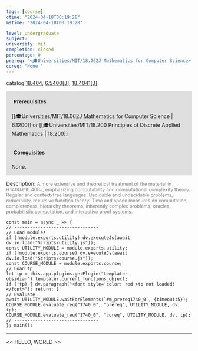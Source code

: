 ```yaml
---
tags: [course]
ctime: "2024-04-18T00:19:28"
mstime: "2024-04-18T00:19:28"

level: undergraduate
subject: 
university: mit
completion: closed
percentage: 0
prereq: "<🎓Universities/MIT/18.062J Mathematics for Computer Science> or <🎓Universities/MIT/18.200 Principles of Discrete Applied Mathematics>"
coreq: "None."
---
```


catalog [18.404](http://student.mit.edu/catalog/m18a.html#18.404), [6.5400[J]](http://student.mit.edu/catalog/m6a.html#6.5400), [18.4041[J]](http://student.mit.edu/catalog/m18a.html#18.4041)

<span style="display: block; padding: 15px; background-color: rgb(100, 100, 100, 0.2);"><font id="m_prereq1740_0" style="display: block; font-family: Arial, sans-serif; font-weight: bold; padding: 5px">Prerequisites</font><br><span id="prereq1740_0">[[🎓Universities/MIT/18.062J Mathematics for Computer Science | 6.1200]] or [[🎓Universities/MIT/18.200 Principles of Discrete Applied Mathematics | 18.200]]</span></span>
<span style="display: block; padding: 15px; background-color: rgb(100, 100, 100, 0.2);"><font id="m_coreq1740_0" style="display: block; font-family: Arial, sans-serif; font-weight: bold; padding: 5px">Corequisites</font><br><span id="coreq1740_0">None.</span></span>

<font style="">Description:</font>
<font style="color: grey; font-size: 0.8rem;">A more extensive and theoretical treatment of the material in 6.1400J/18.400J, emphasizing computability and computational complexity theory. Regular and context-free languages. Decidable and undecidable problems, reducibility, recursive function theory. Time and space measures on computation, completeness, hierarchy theorems, inherently complex problems, oracles, probabilistic computation, and interactive proof systems.</font>

```dataviewjs
const main = async _ => {
// --------------------------------
// Load modules
if (!module.exports.utility) dv.executeJs(await dv.io.load("Scripts/utility.js"));
const UTILITY_MODULE = module.exports.utility;
if (!module.exports.course) dv.executeJs(await dv.io.load("Scripts/course.js"));
const COURSE_MODULE = module.exports.course;
// Load tp
let tp = this.app.plugins.getPlugin("templater-obsidian").templater.current_functions_object;
if (!tp) { dv.paragraph("<font style='color: red'>tp not loaded!</font>"); return; }
// Evaluate
await UTILITY_MODULE.waitForElements(`#m_prereq1740_0`, {timeout:5});
COURSE_MODULE.evaluate_req("1740_0", "prereq", UTILITY_MODULE, dv, tp);
COURSE_MODULE.evaluate_req("1740_0", "coreq", UTILITY_MODULE, dv, tp);
// --------------------------------
}; main();
```

---

<< HELLO, WORLD >>

